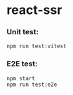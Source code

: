 # react-ssr  

### Unit test:   

```  
npm run test:vitest  
```  
  
### E2E test:  

```  
npm start
npm run test:e2e  
```
